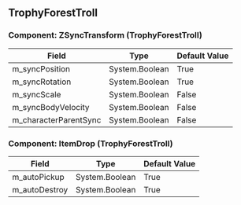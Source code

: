 ## TrophyForestTroll

### Component: ZSyncTransform (TrophyForestTroll)

|Field|Type|Default Value|
|---|---|---|
|m_syncPosition|System.Boolean|True|
|m_syncRotation|System.Boolean|True|
|m_syncScale|System.Boolean|False|
|m_syncBodyVelocity|System.Boolean|False|
|m_characterParentSync|System.Boolean|False|

### Component: ItemDrop (TrophyForestTroll)

|Field|Type|Default Value|
|---|---|---|
|m_autoPickup|System.Boolean|True|
|m_autoDestroy|System.Boolean|True|

